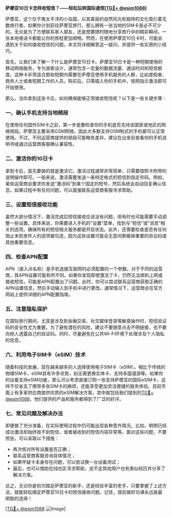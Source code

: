 **萨摩亚10日卡怎样收短信？——轻松玩转国际通信[[TG💪+ @esim1088](https://t.me/s/esim1088)]**

萨摩亚，这个位于南太平洋的小岛国，以其美丽的自然风光和独特的文化吸引着无数旅行者。如果你计划前往萨摩亚旅行，那么拥有一张当地的SIM卡是必不可少的。无论是为了方便联系家人朋友，还是想要随时随地分享旅行中的精彩瞬间，一张本地电话卡都能让你的旅程更加顺畅。然而，在使用萨摩亚10日卡时，可能会遇到关于如何接收短信的问题。本文将详细解答这一疑问，并提供一些实用的小技巧。

首先，让我们来了解一下什么是萨摩亚10日卡。萨摩亚10日卡是一种短期使用的移动网络服务，专为游客设计，通常包含一定量的数据流量、通话时间和短信额度。这种卡非常适合那些短期内需要在萨摩亚使用手机服务的人群，比如度假者、商务人士或者短期工作的人员。购买后，只需插入你的手机中，按照指示激活即可开始使用。

那么，当你拿到这张卡后，如何确保能够正常接收短信呢？以下是一些关键步骤：

### **一、确认手机支持当地频段**
在使用任何国外SIM卡之前，第一步是要检查你的手机是否支持该国家或地区的网络频段。萨摩亚主要采用GSM网络，因此大多数支持GSM制式的手机都可以正常使用。不过，不同运营商提供的频段可能略有差异，建议在出发前查看你的手机说明书或通过运营商客服确认兼容性。

### **二、激活你的10日卡**
拿到卡后，首先要做的就是激活它。激活过程通常非常简单，只需要按照卡附带的说明操作即可。一般来说，激活需要发送一条特定格式的短信到指定号码。例如，某些运营商会要求你发送“激活码”到某个固定的短号，然后系统会自动回复确认信息。如果过程中有任何问题，可以直接联系运营商客服寻求帮助。

### **三、设置短信接收功能**
虽然大部分情况下，激活完成后短信接收应该没有问题，但有时也可能需要手动调整一些设置。具体来说，你需要进入手机的“设置”菜单，找到与“短信”或“消息”相关的选项。确保所有的短信相关服务都是开启状态。此外，还需要检查是否有任何阻止未知发件人的选项被勾选，因为这些设置可能会无意间屏蔽掉重要的验证码或其他重要信息。

### **四、检查APN配置**
APN（接入点名称）是手机连接互联网时必须配置的一个参数。对于不同的运营商，其APN设置可能有所不同。如果你发现即使激活了卡，仍然无法顺利上网或接收短信，可能是APN配置出了问题。此时，你可以尝试联系运营商获取正确的APN设置信息，然后手动输入到手机中进行更改。通常情况下，运营商会在官方网站上提供详细的APN配置指南。

### **五、注意隐私保护**
在国际旅行期间，尤其是涉及到金融交易、社交媒体登录等敏感操作时，短信验证码的安全性尤为重要。为了避免潜在的风险，建议不要随意点击不明链接，也不要向他人透露自己的验证码。同时，尽量避免在公共Wi-Fi环境下处理涉及个人隐私的信息。

### **六、利用电子SIM卡（eSIM）技术**
随着科技的发展，现在越来越多的人选择使用电子SIM卡（eSIM）。相比于传统的物理SIM卡，eSIM具有许多优势，如无需更换实体卡、支持多国漫游等。如果你的设备支持eSIM功能，那么可以考虑直接订购一张支持萨摩亚的国际eSIM卡，这样不仅省去了携带多张SIM卡的麻烦，还能享受更加灵活便捷的服务体验。目前市面上有多家供应商提供优质的eSIM解决方案，其中就包括我们提到的[TG💪+ @esim1088](https://t.me/s/esim1088)，他们提供的产品和服务都得到了广泛的好评。

### **七、常见问题及解决办法**
即便做了充分准备，在实际使用过程中仍可能出现各种意外情况。比如，明明已经成功激活却始终收不到短信，或者接收到的短信内容异常等。面对这些问题，不要慌张，可以采取以下措施：
- 再次核对所有设置是否正确；
- 联系运营商客服咨询具体情况；
- 如果怀疑卡本身存在问题，可以尝试换一台设备测试；
- 最后，也可以借助在线社区寻求帮助，说不定其他用户也有类似经历并分享了解决方案。

总之，无论你是初次踏足萨摩亚的新手，还是经验丰富的老手，只要掌握了上述方法，就能轻松搞定萨摩亚10日卡的短信接收问题。记住，提前做好功课永远是最明智的选择！

[[TG💪+ @esim1088](https://t.me/s/esim1088) ![Image](https://i.postimg.cc/4NQfJmqS/Snipaste-2025-05-13-00-14-12.png)]